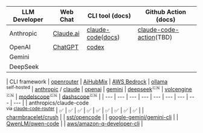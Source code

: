 <!-- ❌✅ -->
|  LLM Developer  | Web Chat | CLI tool (docs) | Github Action (docs) |
| --- | --- | --- | --- |
| Anthropic | [Claude.ai](https://claude.ai) | [claude-code](https://github.com/anthropics/claude-code)([docs](https://docs.claude.com/en/docs/claude-code/overview)) | [claude-code-action](https://github.com/anthropics/claude-code-action)(TBD) |
| OpenAI | [ChatGPT](https://chatgpt.com) | [codex](https://github.com/openai/codex)
| Gemini |
| DeepSeek |

| CLI framework | [openrouter](https://openrouter.ai) | [AiHubMix](https://aihubmix.com) | [AWS Bedrock](https://aws.amazon.com/bedrock/) | [ollama](https://ollama.ai/)<br><sup>self-hosted</sup> | [anthropic](https://console.anthropic.com/) / [claude](https://claude.ai/settings/claude-code) | [openai](https://platform.openai.com/) | [gemini](https://gemini.google.com/) | [deepseek](https://www.deepseek.com)<sup>🇨🇳</sup> | [volcengine](https://www.volcengine.cn/)<sup>🇨🇳</sup> | [modelscope](https://modelscope.cn)<sup>🇨🇳</sup> | [dashscope](https://dashscope.aliyun.com/)<sup>🇨🇳</sup> | 
| --- | --- | --- | --- | --- | --- | --- | --- | --- |
| anthropics/claude-code<br><sup>via [claude-code-router](https://github.com/musistudio/claude-code-router)</sup> | ✅ | ✅ | ✅ | ✅ | ✅ | ✅ | ✅ | ✅ | ✅ |
| [charmbracelet/crush](https://github.com/charmbracelet/crush) |
| [sst/opencode](https://github.com/sst/opencode) |
| [google-gemini/gemini-cli](https://github.com/google-gemini/gemini-cli) |
| [QwenLM/qwen-code](https://github.com/QwenLM/qwen-code) |
| [aws/amazon-q-developer-cli](https://github.com/aws/amazon-q-developer-cli) |
